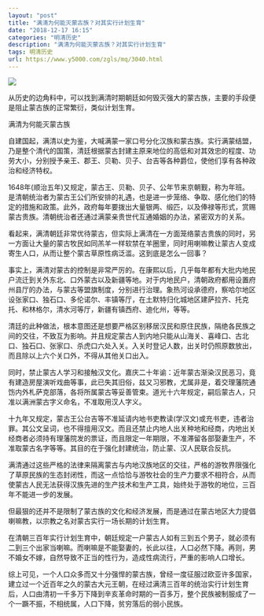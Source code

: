 ```yaml
---
layout: "post"
title: "满清为何能灭蒙古族？对其实行计划生育"
date: "2018-12-17 16:15"
categories: "明清历史"
description: "满清为何能灭蒙古族？对其实行计划生育"
tags: 明清历史
url: https://www.y5000.com/zgls/mq/3040.html
---
```






![](https://img.y5000.com/uploads/allimg/160829/4-160R9122PO33.jpg)

从历史的边角料中，可以找到满清时期朝廷如何毁灭强大的蒙古族，主要的手段便是阻止蒙古族的正常繁衍，类似计划生育。

满清为何能灭蒙古族

自建国起，满清以史为鉴，大喊满蒙一家口号分化汉族和蒙古族。实行满蒙结盟，乃是整个清代的国策，清廷根据蒙古封建主原来地位的高低和对其效忠的程度、功劳大小，分别授予亲王、郡王、贝勒、贝子、台吉等各种爵位，使他们享有各种政治和经济特权。

1648年(顺治五年)又规定，蒙古王、贝勒、贝子、公年节来京朝觐，称为年班。是清朝统治者为蒙古王公们所安排的礼遇，也是进一步笼络、争取、感化他们的特定的措施和政策。此外，政府每年要拨出大量银两、缎匹，以及俸禄等形式，赏赐蒙古贵族。清朝统治者还通过满蒙亲贵世代互通婚姻的办法，紧密双方的关系。

看起来，满清朝廷非常优待蒙古，但实际上满清在一方面笼络蒙古贵族的同时，另一方面让大量的蒙古牧民如同羔羊一样软禁在羊圈里，同时用喇嘛教让蒙古人变成寄生人口，从而让整个蒙古草原性病泛滥。这到底是怎么一回事？

事实上，满清对蒙古的控制是非常严厉的。在康熙以后，几乎每年都有大批内地民户流迁到关外东北、口外蒙古以及新疆等地。对于内地民户，清朝政府都用设置府州县厅的办法，与蒙古等盟旗制度，分别进行治理。象热河设承德府，察哈尔地区设张家口、独石口、多伦诺尔、丰镇等厅，在土默特归化城地区建萨拉齐、托克托、和林格尔，清水河等厅，新疆有镇西府、迪化州，等等。

清廷的此种做法，根本意图还是想要严格区别移居汉民和原住民族，隔绝各民族之间的交往，不致互为影响。并且规定蒙古人到内地只能从山海关、喜峰口、古北口、独石口、张家口、杀虎口六处入关。入关时登记人数，出关时仍照原数放出，而且除以上六个关口外，不得从其他关口出入。

同时，禁止蒙古人学习和接触汉文化。嘉庆二十年谕：近年蒙古渐染汉民恶习，竟有建造房屋演听戏曲等事，此已失其旧俗，兹又习邪教，尤属非是，着交理藩院通饬内外札萨克部落，各将所属蒙古等妥善管束。道光十六年规定，嗣后蒙古人，只准以满洲蒙古字义命名，不准取用汉人字义。

十九年又规定，蒙古王公台吉等不准延请内地书吏教读(学汉文)或充书吏，违者治罪。其公文呈词，也不得擅用汉文。而且还禁止内地人出关种地和经商，内地出关经商者必须持有理藩院发的票证，而且限定一年期限，不准滞留各部娶妻生产，不准取蒙古名字等等。其目的在于强化封建统治，防止蒙、汉人民联合反抗。

满清通过这些严格的法律来隔离蒙古与内地汉族地区的交往，严格的游牧界限强化了草原民族的生态封闭性，而这一点恰恰与游牧社会的生产力要求不相符合，从而使蒙古人民无法获得汉族先进的生产技术和生产工具，始终处于游牧的地位，三百年不能进一步的发展。

但最狠的还并不是限制了蒙古族的文化和经济发展，而是通过在蒙古地区大力提倡喇嘛教，以宗教之名对蒙古实行一场长期的计划生育。

在清朝三百年实行计划生育中，朝廷规定一户蒙古人如有三到五个男子，就必须有二到三个出家当喇嘛。而喇嘛是不能娶妻的，长此以往，人口必然下降。再则，男不婚女不嫁，自然导致不正当的性行为，造成性病流行，严重的影响人口增长。

综上可见，一个人口众多而又十分强悍的蒙古族，曾经一度征服过欧亚许多国家，建立过一个近百年之久的蒙古大元王朝，在经过满清三百年的统治实行计划生育后，人口由清初一千多万下降到辛亥革命时期的一百多万，整个民族被制服成了一个一蹶不振，不相统属，人口下降，贫穷落后的弱小民族。
